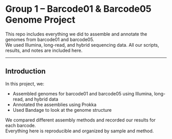 #  Group 1 – Barcode01 & Barcode05 Genome Project

This repo includes everything we did to assemble and annotate the genomes from barcode01 and barcode05.  
We used Illumina, long-read, and hybrid sequencing data. All our scripts, results, and notes are included here.

---

## Introduction

In this project, we:

- Assembled genomes for barcode01 and barcode05 using Illumina, long-read, and hybrid data
- Annotated the assemblies using Prokka
- Used Bandage to look at the genome structure

We compared different assembly methods and recorded our results for each barcode.  
Everything here is reproducible and organized by sample and method.
